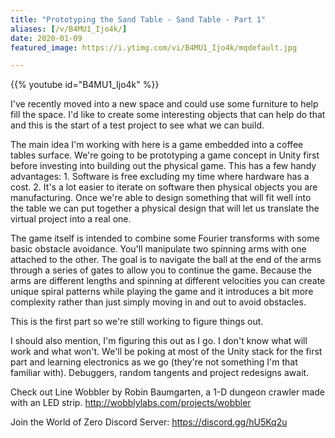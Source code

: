 ```yaml
---
title: "Prototyping the Sand Table - Sand Table - Part 1"
aliases: [/v/B4MU1_Ijo4k/]
date: 2020-01-09
featured_image: https://i.ytimg.com/vi/B4MU1_Ijo4k/mqdefault.jpg

---
```


{{% youtube id="B4MU1_Ijo4k" %}}

I've recently moved into a new space and could use some furniture to help fill the space. I'd like to create some interesting objects that can help do that and this is the start of a test project to see what we can build.

The main idea I'm working with here is a game embedded into a coffee tables surface. We're going to be prototyping a game concept in Unity first before investing into building out the physical game. This has a few handy advantages: 1. Software is free excluding my time where hardware has a cost. 2. It's a lot easier to iterate on software then physical objects you are manufacturing. Once we're able to design something that will fit well into the table we can put together a physical design that will let us translate the virtual project into a real one.

The game itself is intended to combine some Fourier transforms with some basic obstacle avoidance. You'll manipulate two spinning arms with one attached to the other. The goal is to navigate the ball at the end of the arms through a series of gates to allow you to continue the game. Because the arms are different lengths and spinning at different velocities you can create unique spiral patterns while playing the game and it introduces a bit more complexity rather than just simply moving in and out to avoid obstacles.

This is the first part so we're still working to figure things out.

I should also mention, I'm figuring this out as I go. I don't know what will work and what won't. We'll be poking at most of the Unity stack for the first part and learning electronics as we go (they're not something I'm that familiar with). Debuggers, random tangents and project redesigns await.

Check out Line Wobbler by Robin Baumgarten, a 1-D dungeon crawler made with an LED strip. http://wobblylabs.com/projects/wobbler

Join the World of Zero Discord Server: https://discord.gg/hU5Kq2u